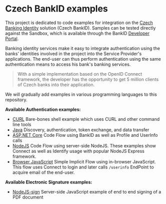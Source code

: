 # Czech BankID examples

This project is dedicated to code examples for integration on
the [Czech Banking Identity](https://www.bankid.cz) solution (Czech BankID).
Samples can be tested directly against the Sandbox, which is available
through the BankID [Developer Portal](https://developer.bankid.cz).

Banking identity services make it easy to integrate authentication using
the banks' identities involved in the project into the Service Provider's
applications. The end-user can thus perform authentication using the
same authentication means to access his bank's banking services.

> With a simple implementation based on the OpenID Connect framework,
> the developer has the opportunity to get 5 million clients of Czech
> banks into their application.

We will gradually add examples in various programming languages to this
repository.

**Available Authentication examples:**

- [CURL](/curl) Bare-bones shell example which uses CURL and other command line tools
- [Java](/java) Discovery, authentication, token exchange, and data transfer
- [ASP.NET Core](/aspnet) Code Flow using BankID as well as Profile and UserInfo calls
- [NodeJS](/nodejs) Code Flow using server-side NodeJS. These examples show Connect as well as Identify usage with popular NodeJS Express framework.
- [Browser JavaScript](/javascript) Simple Implicit Flow using in-browser JavaScript. This flow uses Connect to login and later calls `/userinfo` EndPoint to acquire email of the end-user.

**Available Electronic Signature examples:**

- [NodeJS-sign](/nodejs-sign) Server-side JavaScript example of end to end signing of a PDF document